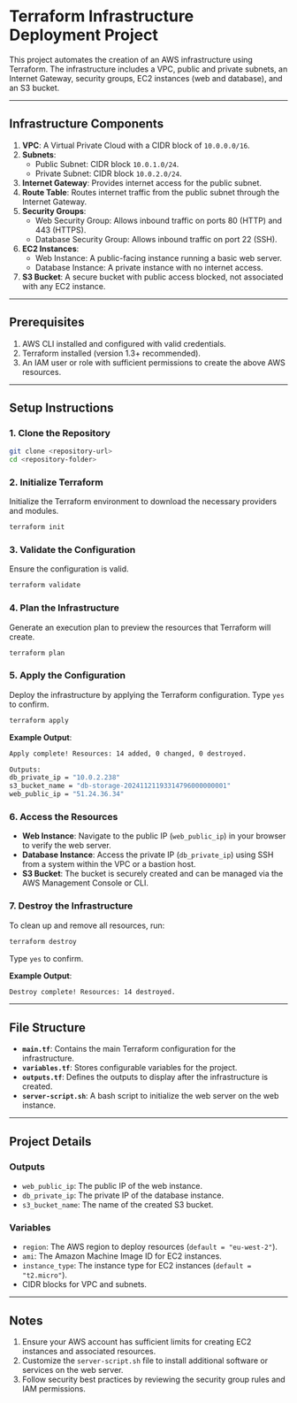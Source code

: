 # **Terraform Infrastructure Deployment Project**

This project automates the creation of an AWS infrastructure using Terraform. The infrastructure includes a VPC, public and private subnets, an Internet Gateway, security groups, EC2 instances (web and database), and an S3 bucket.

---

## **Infrastructure Components**
1. **VPC**: A Virtual Private Cloud with a CIDR block of `10.0.0.0/16`.
2. **Subnets**:
   - Public Subnet: CIDR block `10.0.1.0/24`.
   - Private Subnet: CIDR block `10.0.2.0/24`.
3. **Internet Gateway**: Provides internet access for the public subnet.
4. **Route Table**: Routes internet traffic from the public subnet through the Internet Gateway.
5. **Security Groups**:
   - Web Security Group: Allows inbound traffic on ports 80 (HTTP) and 443 (HTTPS).
   - Database Security Group: Allows inbound traffic on port 22 (SSH).
6. **EC2 Instances**:
   - Web Instance: A public-facing instance running a basic web server.
   - Database Instance: A private instance with no internet access.
7. **S3 Bucket**: A secure bucket with public access blocked, not associated with any EC2 instance.

---

## **Prerequisites**
1. AWS CLI installed and configured with valid credentials.
2. Terraform installed (version 1.3+ recommended).
3. An IAM user or role with sufficient permissions to create the above AWS resources.

---

## **Setup Instructions**

### 1. **Clone the Repository**
```bash
git clone <repository-url>
cd <repository-folder>
```

### 2. **Initialize Terraform**
Initialize the Terraform environment to download the necessary providers and modules.
```bash
terraform init
```

### 3. **Validate the Configuration**
Ensure the configuration is valid.
```bash
terraform validate
```

### 4. **Plan the Infrastructure**
Generate an execution plan to preview the resources that Terraform will create.
```bash
terraform plan
```

### 5. **Apply the Configuration**
Deploy the infrastructure by applying the Terraform configuration. Type `yes` to confirm.
```bash
terraform apply
```

**Example Output**:
```bash
Apply complete! Resources: 14 added, 0 changed, 0 destroyed.

Outputs:
db_private_ip = "10.0.2.238"
s3_bucket_name = "db-storage-20241121193314796000000001"
web_public_ip = "51.24.36.34"
```

### 6. **Access the Resources**
- **Web Instance**: Navigate to the public IP (`web_public_ip`) in your browser to verify the web server.
- **Database Instance**: Access the private IP (`db_private_ip`) using SSH from a system within the VPC or a bastion host.
- **S3 Bucket**: The bucket is securely created and can be managed via the AWS Management Console or CLI.

### 7. **Destroy the Infrastructure**
To clean up and remove all resources, run:
```bash
terraform destroy
```
Type `yes` to confirm.

**Example Output**:
```bash
Destroy complete! Resources: 14 destroyed.
```

---

## **File Structure**
- **`main.tf`**: Contains the main Terraform configuration for the infrastructure.
- **`variables.tf`**: Stores configurable variables for the project.
- **`outputs.tf`**: Defines the outputs to display after the infrastructure is created.
- **`server-script.sh`**: A bash script to initialize the web server on the web instance.

---

## **Project Details**

### **Outputs**
- `web_public_ip`: The public IP of the web instance.
- `db_private_ip`: The private IP of the database instance.
- `s3_bucket_name`: The name of the created S3 bucket.

### **Variables**
- `region`: The AWS region to deploy resources (`default = "eu-west-2"`).
- `ami`: The Amazon Machine Image ID for EC2 instances.
- `instance_type`: The instance type for EC2 instances (`default = "t2.micro"`).
- CIDR blocks for VPC and subnets.

---

## **Notes**
1. Ensure your AWS account has sufficient limits for creating EC2 instances and associated resources.
2. Customize the `server-script.sh` file to install additional software or services on the web server.
3. Follow security best practices by reviewing the security group rules and IAM permissions.
